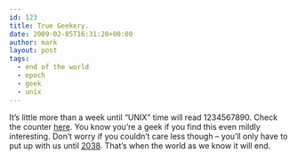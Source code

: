 ```yaml
---
id: 123
title: True Geekery.
date: 2009-02-05T16:31:20+00:00
author: mark
layout: post
tags:
  - end of the world
  - epoch
  - geek
  - unix
---
```

It&#8217;s little more than a week until &#8220;UNIX&#8221; time will read 1234567890. Check the counter [here](http://coolepochcountdown.com/). You know you&#8217;re a geek if you find this even mildly interesting. Don&#8217;t worry if you couldn&#8217;t care less though &#8211; you&#8217;ll only have to put up with us until [2038](http://en.wikipedia.org/wiki/Year_2038_problem). That&#8217;s when the world as we know it will end.